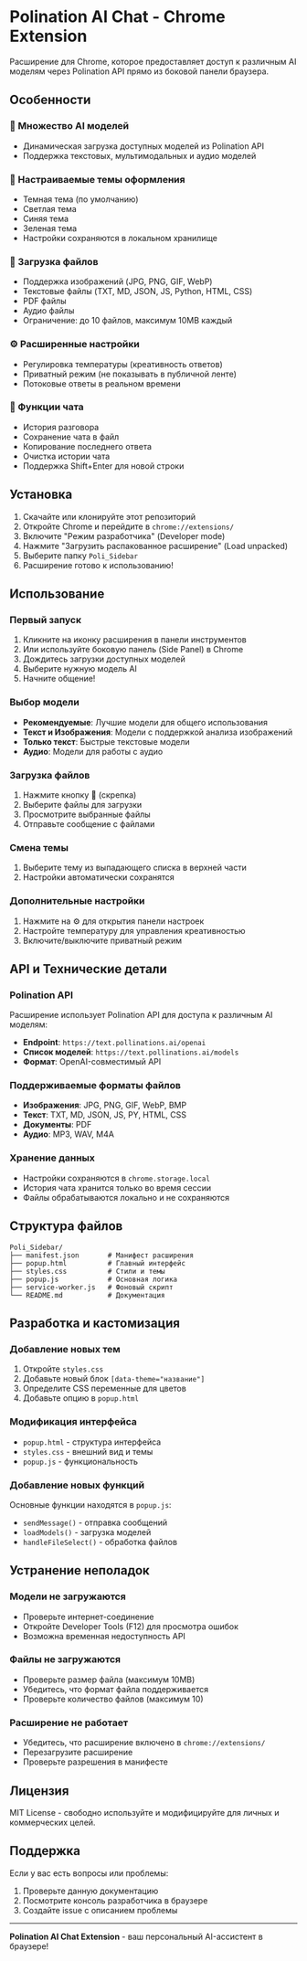 # Polination AI Chat - Chrome Extension

Расширение для Chrome, которое предоставляет доступ к различным AI моделям через Polination API прямо из боковой панели браузера.

## Особенности

### 🤖 Множество AI моделей
- Динамическая загрузка доступных моделей из Polination API
- Поддержка текстовых, мультимодальных и аудио моделей

### 🎨 Настраиваемые темы оформления
- Темная тема (по умолчанию)
- Светлая тема
- Синяя тема
- Зеленая тема
- Настройки сохраняются в локальном хранилище

### 📁 Загрузка файлов
- Поддержка изображений (JPG, PNG, GIF, WebP)
- Текстовые файлы (TXT, MD, JSON, JS, Python, HTML, CSS)
- PDF файлы
- Аудио файлы
- Ограничение: до 10 файлов, максимум 10MB каждый

### ⚙️ Расширенные настройки
- Регулировка температуры (креативность ответов)
- Приватный режим (не показывать в публичной ленте)
- Потоковые ответы в реальном времени

### 💬 Функции чата
- История разговора
- Сохранение чата в файл
- Копирование последнего ответа
- Очистка истории чата
- Поддержка Shift+Enter для новой строки

## Установка

1. Скачайте или клонируйте этот репозиторий
2. Откройте Chrome и перейдите в `chrome://extensions/`
3. Включите "Режим разработчика" (Developer mode)
4. Нажмите "Загрузить распакованное расширение" (Load unpacked)
5. Выберите папку `Poli_Sidebar`
6. Расширение готово к использованию!

## Использование

### Первый запуск
1. Кликните на иконку расширения в панели инструментов
2. Или используйте боковую панель (Side Panel) в Chrome
3. Дождитесь загрузки доступных моделей
4. Выберите нужную модель AI
5. Начните общение!

### Выбор модели
- **Рекомендуемые**: Лучшие модели для общего использования
- **Текст и Изображения**: Модели с поддержкой анализа изображений
- **Только текст**: Быстрые текстовые модели
- **Аудио**: Модели для работы с аудио

### Загрузка файлов
1. Нажмите кнопку 📎 (скрепка)
2. Выберите файлы для загрузки
3. Просмотрите выбранные файлы
4. Отправьте сообщение с файлами

### Смена темы
1. Выберите тему из выпадающего списка в верхней части
2. Настройки автоматически сохранятся

### Дополнительные настройки
1. Нажмите на ⚙️ для открытия панели настроек
2. Настройте температуру для управления креативностью
3. Включите/выключите приватный режим

## API и Технические детали

### Polination API
Расширение использует Polination API для доступа к различным AI моделям:
- **Endpoint**: `https://text.pollinations.ai/openai`
- **Список моделей**: `https://text.pollinations.ai/models`
- **Формат**: OpenAI-совместимый API

### Поддерживаемые форматы файлов
- **Изображения**: JPG, PNG, GIF, WebP, BMP
- **Текст**: TXT, MD, JSON, JS, PY, HTML, CSS
- **Документы**: PDF
- **Аудио**: MP3, WAV, M4A

### Хранение данных
- Настройки сохраняются в `chrome.storage.local`
- История чата хранится только во время сессии
- Файлы обрабатываются локально и не сохраняются

## Структура файлов

```
Poli_Sidebar/
├── manifest.json       # Манифест расширения
├── popup.html          # Главный интерфейс
├── styles.css          # Стили и темы
├── popup.js            # Основная логика
├── service-worker.js   # Фоновый скрипт
└── README.md           # Документация
```

## Разработка и кастомизация

### Добавление новых тем
1. Откройте `styles.css`
2. Добавьте новый блок `[data-theme="название"]`
3. Определите CSS переменные для цветов
4. Добавьте опцию в `popup.html`

### Модификация интерфейса
- `popup.html` - структура интерфейса
- `styles.css` - внешний вид и темы
- `popup.js` - функциональность

### Добавление новых функций
Основные функции находятся в `popup.js`:
- `sendMessage()` - отправка сообщений
- `loadModels()` - загрузка моделей
- `handleFileSelect()` - обработка файлов

## Устранение неполадок

### Модели не загружаются
- Проверьте интернет-соединение
- Откройте Developer Tools (F12) для просмотра ошибок
- Возможна временная недоступность API

### Файлы не загружаются
- Проверьте размер файла (максимум 10MB)
- Убедитесь, что формат файла поддерживается
- Проверьте количество файлов (максимум 10)

### Расширение не работает
- Убедитесь, что расширение включено в `chrome://extensions/`
- Перезагрузите расширение
- Проверьте разрешения в манифесте

## Лицензия

MIT License - свободно используйте и модифицируйте для личных и коммерческих целей.

## Поддержка

Если у вас есть вопросы или проблемы:
1. Проверьте данную документацию
2. Посмотрите консоль разработчика в браузере
3. Создайте issue с описанием проблемы

---

**Polination AI Chat Extension** - ваш персональный AI-ассистент в браузере!
